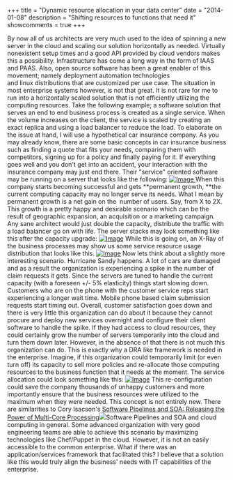 +++
title = "Dynamic resource allocation in your data center"
date = "2014-01-08"
description = "Shifting resources to functions that need it"
showcomments = true
+++

By now all of us architects are very much used to the idea of spinning a new server in the cloud and scaling our solution horizontally as needed. Virtually nonexistent setup times and a good API provided by cloud vendors makes this a possibility. Infrastructure has come a long way in the form of IAAS and PAAS. Also, open source software has been a great enabler of this movement; namely deployment automation technologies and linux distributions that are customized per use case. The situation in most enterprise systems however, is not that great. It is not rare for me to run into a horizontally scaled solution that is not efficiently utilizing the computing resources. Take the following example; a software solution that serves an end to end business process is created as a single service. When the volume increases on the client, the service is scaled by creating an exact replica and using a load balancer to reduce the load. To elaborate on the issue at hand, I will use a hypothetical car insurance company. As you may already know, there are some basic concepts in car insurance business such as finding a quote that fits your needs, comparing them with competitors, signing up for a policy and finally paying for it. If everything goes well and you don't get into an accident, your interaction with the insurance company may just end there. Their "service" oriented software may be running on a server that looks like the following: [![Image](http://buragc.files.wordpress.com/2014/01/drawing0.png?w=482) ](http://buragc.files.wordpress.com/2014/01/drawing0.png) When this company starts becoming successful and gets **permanent growth, **the current computing capacity may no longer serve its needs. What I mean by permanent growth is a net gain on the  number of users. Say, from X to 2X. This growth is a pretty happy and desirable scenario which can be the result of geographic expansion, an acquisition or a marketing campaign. Any sane architect would just double the capacity, distribute the traffic with a load balancer go on with life. The server stacks may look something like this after the capacity upgrade: [![Image](http://buragc.files.wordpress.com/2014/01/drawing1.png?w=650)](http://buragc.files.wordpress.com/2014/01/drawing1.png) While this is going on, an X-Ray of the business processes may show us some service resource usage distribution that looks like this. [![Image](http://buragc.files.wordpress.com/2014/01/drawing2.png?w=650)](http://buragc.files.wordpress.com/2014/01/drawing2.png) Now lets think about a slightly more interesting scenario. Hurricane Sandy happens. A lot of cars are damaged and as a result the organization is experiencing a spike in the number of claim requests it gets. Since the servers are tuned to handle the current capacity (with a foreseen +/- 5% elasticity) things start slowing down. Customers who are on the phone with the customer service reps start experiencing a longer wait time. Mobile phone based claim submission requests start timing out. Overall, customer satisfaction goes down and there is very little this organization can do about it because they cannot procure and deploy new services overnight and configure their client software to handle the spike. If they had access to cloud resources, they could certainly grow the number of servers temporarily into the cloud and turn them down later. However, in the absence of that there is not much this organization can do. This is exactly why a DRA like framework is needed in the enterprise. Imagine, if this organization could temporarily limit (or even turn off) its capacity to sell more policies and re-allocate those computing resources to the business function that it needs at the moment. The service allocation could look something like this: [![Image](http://buragc.files.wordpress.com/2014/01/drawing4.png?w=650)](http://buragc.files.wordpress.com/2014/01/drawing4.png) This re-configuration could save the company thousands of unhappy customers and more importantly ensure that the business resources were utilized to the maximum when they were needed. This concept is not entirely new. There are similarities to Cory Isacson's [Software Pipelines and SOA: Releasing the Power of Multi-Core Processing](http://www.amazon.com/gp/product/0137137974/ref=as_li_ss_tl?ie=UTF8&camp=1789&creative=390957&creativeASIN=0137137974&linkCode=as2&tag=watchesunder200-20)![](http://ir-na.amazon-adsystem.com/e/ir?t=watchesunder200-20&l=as2&o=1&a=0137137974)Software Pipelines and SOA and cloud computing in general. Some advanced organization with very good engineering teams are able to achieve this scenario by maximizing technologies like Chef/Puppet in the cloud. However, it is not an easily accessible to the common enterprise. What if there was an application/services framework that facilitated this? I believe that a solution like this would truly align the business' needs with IT capabilities of the enterprise.
